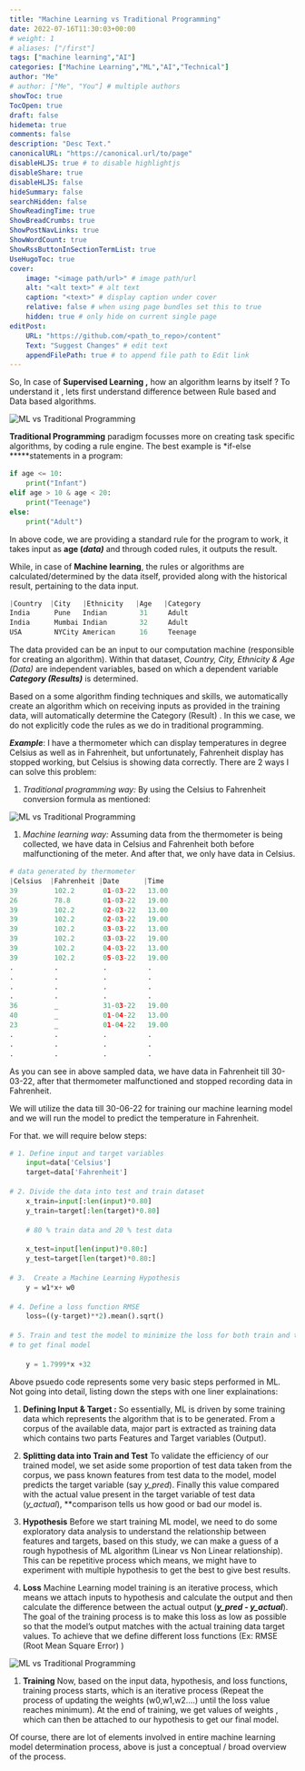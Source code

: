 ```yaml
---
title: "Machine Learning vs Traditional Programming"
date: 2022-07-16T11:30:03+00:00
# weight: 1
# aliases: ["/first"]
tags: ["machine learning","AI"]
categories: ["Machine Learning","ML","AI","Technical"]
author: "Me"
# author: ["Me", "You"] # multiple authors
showToc: true
TocOpen: true
draft: false
hidemeta: true
comments: false
description: "Desc Text."
canonicalURL: "https://canonical.url/to/page"
disableHLJS: true # to disable highlightjs
disableShare: true
disableHLJS: false
hideSummary: false
searchHidden: false
ShowReadingTime: true
ShowBreadCrumbs: true
ShowPostNavLinks: true
ShowWordCount: true
ShowRssButtonInSectionTermList: true
UseHugoToc: true
cover:
    image: "<image path/url>" # image path/url
    alt: "<alt text>" # alt text
    caption: "<text>" # display caption under cover
    relative: false # when using page bundles set this to true
    hidden: true # only hide on current single page
editPost:
    URL: "https://github.com/<path_to_repo>/content"
    Text: "Suggest Changes" # edit text
    appendFilePath: true # to append file path to Edit link
---
```

<!-- # Machine Learning vs Traditional Programming -->

So, In case of **Supervised Learning ,**  how an algorithm learns by itself ? To understand it , lets first understand difference between Rule based and Data based algorithms.

![ML vs Traditional Programming](..\..\data\NLP\images\ml-vs-tp\ml-vs-tp.png)

**Traditional Programming** paradigm focusses more on creating task specific algorithms, by coding a rule engine. The best example is *if-else  *****statements in a program:

```python
if age <= 10:
	print("Infant")
elif age > 10 & age < 20:
	print("Teenage")
else:
	print("Adult")
```

In above code, we are providing a standard rule for the program to work, it takes input as **age (*data)*** and through coded rules, it outputs the result.

While, in case of **Machine learning**, the rules or algorithms are calculated/determined by the data itself, provided along with the historical result, pertaining to the data input.

```python
|Country  |City   |Ethnicity   |Age   |Category
India      Pune   Indian        31     Adult
India      Mumbai Indian        32     Adult
USA        NYCity American      16     Teenage
```

The data provided can be an input to our computation machine (responsible for creating an algorithm). Within that dataset, *Country, City, Ethnicity & Age (Data)* are independent variables, based on which a dependent variable ***Category (Results)*** is determined.

Based on a some algorithm finding techniques and skills, we automatically create an algorithm which on receiving inputs as provided in the training data, will automatically determine the Category (Result) . In this we case, we do not explicitly code the rules as we do in traditional programming.

***Example***: 
I have a thermometer which can display temperatures in degree Celsius as well as in Fahrenheit, but unfortunately, Fahrenheit display has stopped working, but Celsius is showing data correctly. There are 2 ways I can solve this problem:

1. *Traditional programming way:*   By using the Celsius to Fahrenheit conversion formula as mentioned:

![ML vs Traditional Programming](..\..\data\NLP\images\ml-vs-tp\celsius.png)

1. *Machine learning way:*   Assuming data from the thermometer is being collected, we have data in Celsius and Fahrenheit both before malfunctioning of the meter. And after that, we only have data in Celsius.

```python
# data generated by thermometer
|Celsius  |Fahrenheit |Date      |Time
39         102.2       01-03-22   13.00
26         78.8        01-03-22   19.00
39         102.2       02-03-22   13.00
39         102.2       02-03-22   19.00
39         102.2       03-03-22   13.00
39         102.2       03-03-22   19.00
39         102.2       04-03-22   13.00
39         102.2       05-03-22   19.00
.          .           .          .
.          .           .          .
.          .           .          .
.          .           .          .
36         _           31-03-22   19.00
40         _           01-04-22   13.00
23         _           01-04-22   19.00
.          .           .          .
.          .           .          .
.          .           .          .
```

As you can see in above sampled data, we have data in Fahrenheit till 30-03-22, after that thermometer malfunctioned and stopped recording data in Fahrenheit.

We will utilize the data till 30-06-22 for training our machine learning model and we will run the model to predict the temperature in Fahrenheit.

For that. we will require below steps:

```python
# 1. Define input and target variables
	input=data['Celsius']
	target=data['Fahrenheit']

# 2. Divide the data into test and train dataset 
	x_train=input[:len(input)*0.80]
	y_train=target[:len(target)*0.80]

	# 80 % train data and 20 % test data

	x_test=input[len(input)*0.80:]
	y_test=target[len(target)*0.80:]

# 3.  Create a Machine Learning Hypothesis
	y = w1*x+ w0

# 4. Define a loss function RMSE
	loss=((y-target)**2).mean().sqrt()

# 5. Train and test the model to minimize the loss for both train and test data
# to get final model

	y = 1.7999*x +32
```

Above psuedo code represents some very basic steps performed in ML. Not going into detail, listing down the steps with one liner explainations:

1. **Defining Input & Target :** So essentially, ML is driven by some training data which represents the algorithm that is to be generated. From a corpus of the available data, major part is extracted as training data which contains two parts Features and Target variables (Output). 

2. **Splitting data into Train and Test**
To validate the efficiency of our trained model, we set aside some proportion of test data taken from the corpus, we pass known features from test data to the model, model predicts the target variable (say *y_pred*). Finally this value compared with the actual value present in the target variable of test data (*y_actual*), **comparison tells us how good or bad our model is.
3. **Hypothesis**
Before we start training ML model, we need to do some exploratory data analysis to understand the relationship between features and targets, based on this study, we can make a guess of a rough hypothesis of ML algorithm (Linear vs Non Linear relationship). This can be repetitive process which means, we might have to experiment with multiple hypothesis to get the best to give best results.
4. **Loss**
Machine Learning model training is an iterative process, which means we attach inputs to hypothesis and calculate the output and then calculate the difference between the actual output (***y_pred - y_actual***). The goal of the training process is to make this loss as low as possible so that the model’s output matches with the actual training data target values. To achieve that we define different loss functions (Ex: RMSE (Root Mean Square Error) )

![ML vs Traditional Programming](..\..\data\NLP\images\ml-vs-tp\rmse.png)

1. **Training**
Now, based on the input data, hypothesis, and loss functions, training process starts, which is an iterative process (Repeat the process of updating the weights (w0,w1,w2….) until the loss value reaches minimum). At the end of training, we get values of weights , which can then be attached to our hypothesis to get our final model.

Of course, there are lot of elements involved in entire machine learning model determination process, above is just a conceptual / broad overview of the process.